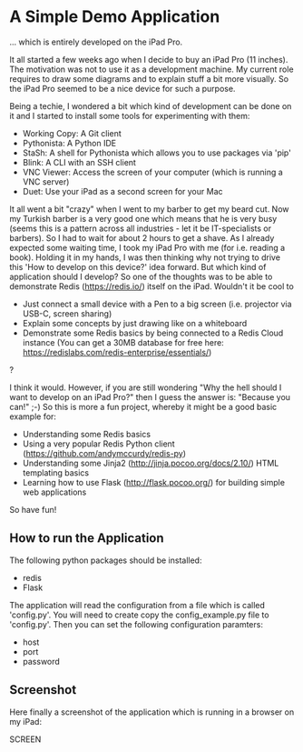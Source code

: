 # A Simple Demo Application 

... which is entirely developed on the iPad Pro.

It all started a few weeks ago when I decide to buy an iPad Pro (11 inches). The motivation was not to use it as a development machine. My current role requires to draw some diagrams and to explain stuff a bit more visually. So the iPad Pro seemed to be a nice device for such a purpose.

Being a techie, I wondered a bit which kind of development can be done on it and I started to install some tools for experimenting with them:

* Working Copy: A Git client
* Pythonista: A Python IDE
* StaSh: A shell for Pythonista which allows you to use packages via 'pip'
* Blink: A CLI with an SSH client
* VNC Viewer: Access the screen of your computer (which is running a VNC server)
* Duet: Use your iPad as a second screen for your Mac

It all went a bit "crazy" when I went to my barber to get my beard cut. Now my Turkish barber is a very good one which means that he is very busy (seems this is a pattern across all industries - let it be IT-specialists or barbers). So I had to wait for about 2 hours to get a shave. As I already expected some waiting time, I took my iPad Pro with me (for i.e. reading a book). Holding it in my hands, I was then thinking why not trying to drive this 'How to develop on this device?' idea forward. But which kind of application should I develop? So one of the thoughts was to be able to demonstrate Redis (https://redis.io/) itself on the iPad. Wouldn't it be cool to

* Just connect a small device with a Pen to a big screen (i.e. projector via USB-C, screen sharing)
* Explain some concepts by just drawing like on a whiteboard
* Demonstrate some Redis basics by being connected to a Redis Cloud instance (You can get a 30MB database for free here: https://redislabs.com/redis-enterprise/essentials/)

? 

I think it would.  However, if you are still wondering "Why the hell should I want to develop on an iPad Pro?" then I guess the answer is: "Because you can!" ;-) So this is more a fun project, whereby it might be a good basic example for:

* Understanding some Redis basics
* Using a very popular Redis Python client (https://github.com/andymccurdy/redis-py)
* Understanding some Jinja2 (http://jinja.pocoo.org/docs/2.10/) HTML templating basics
* Learning how to use Flask (http://flask.pocoo.org/) for building simple web applications

So have fun!

## How to run the Application

The following python packages should be installed:

* redis
* Flask

The application will read the configuration from a file which is called 'config.py'. You will need to create copy the config_example.py file to 'config.py'. Then you can set the following configuration paramters:

* host
* port
* password


## Screenshot

Here finally a screenshot of the application which is running in a browser on my iPad:

SCREEN
